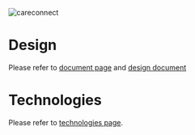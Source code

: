 ![careconnect](img/new_ok.png)

Design
=======

Please refer to [document page](docs/README.md) and [design document](docs/design_document.md)

Technologies
=============

Please refer to [technologies page](docs/technologies.md).

